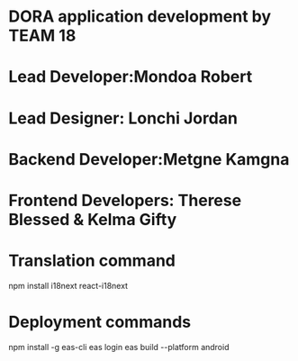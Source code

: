 # DORA application development by TEAM 18
# Lead Developer:Mondoa Robert
# Lead Designer: Lonchi Jordan
# Backend Developer:Metgne Kamgna
# Frontend Developers: Therese Blessed &  Kelma Gifty

# Translation command
npm install i18next react-i18next


# Deployment commands
npm install -g eas-cli
eas login
eas build --platform android
